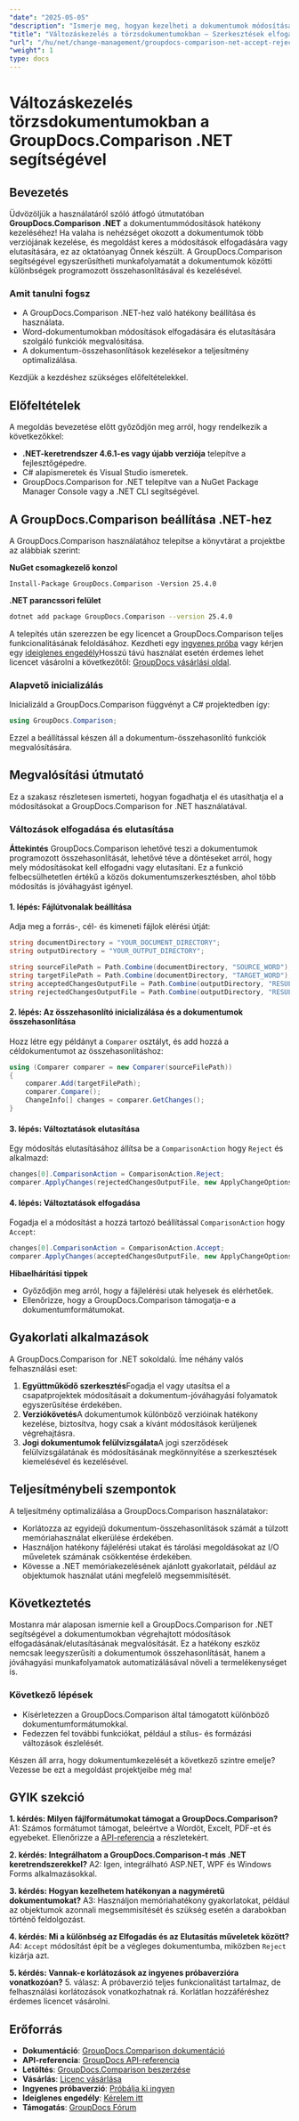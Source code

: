 ```yaml
---
"date": "2025-05-05"
"description": "Ismerje meg, hogyan kezelheti a dokumentumok módosításait a GroupDocs.Comparison for .NET segítségével. Egyszerűsítse munkafolyamatait a Word-dokumentumok módosításainak programozott összehasonlításával, elfogadásával vagy elutasításával."
"title": "Változáskezelés a törzsdokumentumokban – Szerkesztések elfogadása és elutasítása a GroupDocs.Comparison .NET segítségével"
"url": "/hu/net/change-management/groupdocs-comparison-net-accept-reject-changes/"
"weight": 1
type: docs
---
```

# Változáskezelés törzsdokumentumokban a GroupDocs.Comparison .NET segítségével

## Bevezetés

Üdvözöljük a használatáról szóló átfogó útmutatóban **GroupDocs.Comparison .NET** a dokumentummódosítások hatékony kezeléséhez! Ha valaha is nehézséget okozott a dokumentumok több verziójának kezelése, és megoldást keres a módosítások elfogadására vagy elutasítására, ez az oktatóanyag Önnek készült. A GroupDocs.Comparison segítségével egyszerűsítheti munkafolyamatát a dokumentumok közötti különbségek programozott összehasonlításával és kezelésével.

### Amit tanulni fogsz
- A GroupDocs.Comparison .NET-hez való hatékony beállítása és használata.
- Word-dokumentumokban módosítások elfogadására és elutasítására szolgáló funkciók megvalósítása.
- A dokumentum-összehasonlítások kezelésekor a teljesítmény optimalizálása.

Kezdjük a kezdéshez szükséges előfeltételekkel.

## Előfeltételek
A megoldás bevezetése előtt győződjön meg arról, hogy rendelkezik a következőkkel:

- **.NET-keretrendszer 4.6.1-es vagy újabb verziója** telepítve a fejlesztőgépedre.
- C# alapismeretek és Visual Studio ismeretek.
- GroupDocs.Comparison for .NET telepítve van a NuGet Package Manager Console vagy a .NET CLI segítségével.

## A GroupDocs.Comparison beállítása .NET-hez

A GroupDocs.Comparison használatához telepítse a könyvtárat a projektbe az alábbiak szerint:

**NuGet csomagkezelő konzol**
```
Install-Package GroupDocs.Comparison -Version 25.4.0
```

**\.NET parancssori felület**
```bash
dotnet add package GroupDocs.Comparison --version 25.4.0
```

A telepítés után szerezzen be egy licencet a GroupDocs.Comparison teljes funkcionalitásának feloldásához. Kezdheti egy [ingyenes próba](https://releases.groupdocs.com/comparison/net/) vagy kérjen egy [ideiglenes engedély](https://purchase.groupdocs.com/temporary-license/)Hosszú távú használat esetén érdemes lehet licencet vásárolni a következőtől: [GroupDocs vásárlási oldal](https://purchase.groupdocs.com/buy).

### Alapvető inicializálás

Inicializáld a GroupDocs.Comparison függvényt a C# projektedben így:

```csharp
using GroupDocs.Comparison;
```

Ezzel a beállítással készen áll a dokumentum-összehasonlító funkciók megvalósítására.

## Megvalósítási útmutató
Ez a szakasz részletesen ismerteti, hogyan fogadhatja el és utasíthatja el a módosításokat a GroupDocs.Comparison for .NET használatával.

### Változások elfogadása és elutasítása

**Áttekintés**
GroupDocs.Comparison lehetővé teszi a dokumentumok programozott összehasonlítását, lehetővé téve a döntéseket arról, hogy mely módosításokat kell elfogadni vagy elutasítani. Ez a funkció felbecsülhetetlen értékű a közös dokumentumszerkesztésben, ahol több módosítás is jóváhagyást igényel.

#### 1. lépés: Fájlútvonalak beállítása
Adja meg a forrás-, cél- és kimeneti fájlok elérési útját:

```csharp
string documentDirectory = "YOUR_DOCUMENT_DIRECTORY";
string outputDirectory = "YOUR_OUTPUT_DIRECTORY";

string sourceFilePath = Path.Combine(documentDirectory, "SOURCE_WORD");
string targetFilePath = Path.Combine(documentDirectory, "TARGET_WORD");
string acceptedChangesOutputFile = Path.Combine(outputDirectory, "RESULT_WITH_ACCEPTED_CHANGE_WORD");
string rejectedChangesOutputFile = Path.Combine(outputDirectory, "RESULT_WITH_REJECTED_CHANGE_WORD");
```

#### 2. lépés: Az összehasonlító inicializálása és a dokumentumok összehasonlítása
Hozz létre egy példányt a `Comparer` osztályt, és add hozzá a céldokumentumot az összehasonlításhoz:

```csharp
using (Comparer comparer = new Comparer(sourceFilePath))
{
    comparer.Add(targetFilePath);
    comparer.Compare();
    ChangeInfo[] changes = comparer.GetChanges();
}
```

#### 3. lépés: Változtatások elutasítása
Egy módosítás elutasításához állítsa be a `ComparisonAction` hogy `Reject` és alkalmazd:

```csharp
changes[0].ComparisonAction = ComparisonAction.Reject;
comparer.ApplyChanges(rejectedChangesOutputFile, new ApplyChangeOptions { Changes = changes, SaveOriginalState = true });
```

#### 4. lépés: Változtatások elfogadása
Fogadja el a módosítást a hozzá tartozó beállítással `ComparisonAction` hogy `Accept`:

```csharp
changes[0].ComparisonAction = ComparisonAction.Accept;
comparer.ApplyChanges(acceptedChangesOutputFile, new ApplyChangeOptions { Changes = changes });
```

**Hibaelhárítási tippek**
- Győződjön meg arról, hogy a fájlelérési utak helyesek és elérhetőek.
- Ellenőrizze, hogy a GroupDocs.Comparison támogatja-e a dokumentumformátumokat.

## Gyakorlati alkalmazások
A GroupDocs.Comparison for .NET sokoldalú. Íme néhány valós felhasználási eset:

1. **Együttműködő szerkesztés**Fogadja el vagy utasítsa el a csapatprojektek módosításait a dokumentum-jóváhagyási folyamatok egyszerűsítése érdekében.
2. **Verziókövetés**A dokumentumok különböző verzióinak hatékony kezelése, biztosítva, hogy csak a kívánt módosítások kerüljenek végrehajtásra.
3. **Jogi dokumentumok felülvizsgálata**A jogi szerződések felülvizsgálatának és módosításának megkönnyítése a szerkesztések kiemelésével és kezelésével.

## Teljesítménybeli szempontok
A teljesítmény optimalizálása a GroupDocs.Comparison használatakor:
- Korlátozza az egyidejű dokumentum-összehasonlítások számát a túlzott memóriahasználat elkerülése érdekében.
- Használjon hatékony fájlelérési utakat és tárolási megoldásokat az I/O műveletek számának csökkentése érdekében.
- Kövesse a .NET memóriakezelésének ajánlott gyakorlatait, például az objektumok használat utáni megfelelő megsemmisítését.

## Következtetés
Mostanra már alaposan ismernie kell a GroupDocs.Comparison for .NET segítségével a dokumentumokban végrehajtott módosítások elfogadásának/elutasításának megvalósítását. Ez a hatékony eszköz nemcsak leegyszerűsíti a dokumentumok összehasonlítását, hanem a jóváhagyási munkafolyamatok automatizálásával növeli a termelékenységet is.

### Következő lépések
- Kísérletezzen a GroupDocs.Comparison által támogatott különböző dokumentumformátumokkal.
- Fedezzen fel további funkciókat, például a stílus- és formázási változások észlelését.

Készen áll arra, hogy dokumentumkezelését a következő szintre emelje? Vezesse be ezt a megoldást projektjeibe még ma!

## GYIK szekció
**1. kérdés: Milyen fájlformátumokat támogat a GroupDocs.Comparison?**
A1: Számos formátumot támogat, beleértve a Wordöt, Excelt, PDF-et és egyebeket. Ellenőrizze a [API-referencia](https://reference.groupdocs.com/comparison/net/) a részletekért.

**2. kérdés: Integrálhatom a GroupDocs.Comparison-t más .NET keretrendszerekkel?**
A2: Igen, integrálható ASP.NET, WPF és Windows Forms alkalmazásokkal.

**3. kérdés: Hogyan kezelhetem hatékonyan a nagyméretű dokumentumokat?**
A3: Használjon memóriahatékony gyakorlatokat, például az objektumok azonnali megsemmisítését és szükség esetén a darabokban történő feldolgozást.

**4. kérdés: Mi a különbség az Elfogadás és az Elutasítás műveletek között?**
A4: `Accept` módosítást épít be a végleges dokumentumba, miközben `Reject` kizárja azt.

**5. kérdés: Vannak-e korlátozások az ingyenes próbaverzióra vonatkozóan?**
5. válasz: A próbaverzió teljes funkcionalitást tartalmaz, de felhasználási korlátozások vonatkozhatnak rá. Korlátlan hozzáféréshez érdemes licencet vásárolni.

## Erőforrás
- **Dokumentáció**: [GroupDocs.Comparison dokumentáció](https://docs.groupdocs.com/comparison/net/)
- **API-referencia**: [GroupDocs API-referencia](https://reference.groupdocs.com/comparison/net/)
- **Letöltés**: [GroupDocs.Comparison beszerzése](https://releases.groupdocs.com/comparison/net/)
- **Vásárlás**: [Licenc vásárlása](https://purchase.groupdocs.com/buy)
- **Ingyenes próbaverzió**: [Próbálja ki ingyen](https://releases.groupdocs.com/comparison/net/)
- **Ideiglenes engedély**: [Kérelem itt](https://purchase.groupdocs.com/temporary-license/)
- **Támogatás**: [GroupDocs Fórum](https://forum.groupdocs.com/c/comparison/)